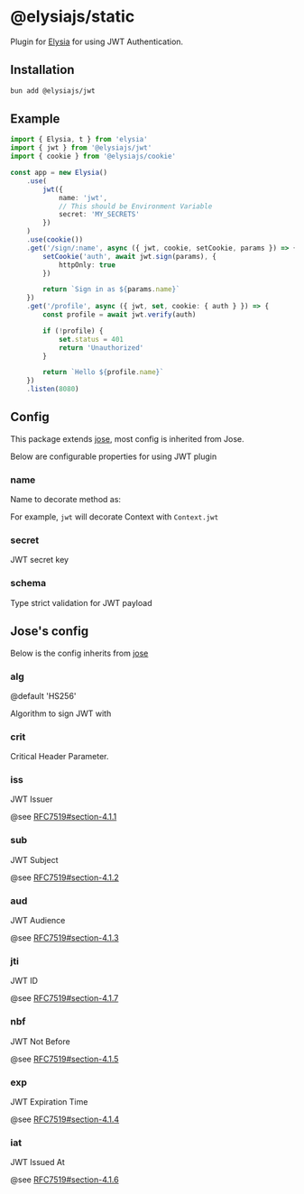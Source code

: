 # @elysiajs/static
Plugin for [Elysia](https://github.com/elysiajs/elysia) for using JWT Authentication.

## Installation
```bash
bun add @elysiajs/jwt
```

## Example
```typescript
import { Elysia, t } from 'elysia'
import { jwt } from '@elysiajs/jwt'
import { cookie } from '@elysiajs/cookie'

const app = new Elysia()
    .use(
        jwt({
            name: 'jwt',
            // This should be Environment Variable
            secret: 'MY_SECRETS'
        })
    )
    .use(cookie())
    .get('/sign/:name', async ({ jwt, cookie, setCookie, params }) => {
        setCookie('auth', await jwt.sign(params), {
            httpOnly: true
        })

        return `Sign in as ${params.name}`
    })
    .get('/profile', async ({ jwt, set, cookie: { auth } }) => {
        const profile = await jwt.verify(auth)

        if (!profile) {
            set.status = 401
            return 'Unauthorized'
        }

        return `Hello ${profile.name}`
    })
    .listen(8080)
```

## Config
This package extends [jose](https://github.com/panva/jose), most config is inherited from Jose. 

Below are configurable properties for using JWT plugin

### name
Name to decorate method as:

For example, `jwt` will decorate Context with `Context.jwt`

### secret
JWT secret key

### schema
Type strict validation for JWT payload

## Jose's config
Below is the config inherits from [jose](https://github.com/panva/jose)

### alg
@default 'HS256'

Algorithm to sign JWT with

### crit
Critical Header Parameter.

### iss
JWT Issuer

@see [RFC7519#section-4.1.1](https://www.rfc-editor.org/rfc/rfc7519#section-4.1.1)

### sub
JWT Subject

@see [RFC7519#section-4.1.2](https://www.rfc-editor.org/rfc/rfc7519#section-4.1.2)

### aud
JWT Audience 

@see [RFC7519#section-4.1.3](https://www.rfc-editor.org/rfc/rfc7519#section-4.1.3)

### jti
JWT ID

@see [RFC7519#section-4.1.7](https://www.rfc-editor.org/rfc/rfc7519#section-4.1.7)

### nbf
JWT Not Before

@see [RFC7519#section-4.1.5](https://www.rfc-editor.org/rfc/rfc7519#section-4.1.5)

### exp
JWT Expiration Time

@see [RFC7519#section-4.1.4](https://www.rfc-editor.org/rfc/rfc7519#section-4.1.4)

### iat
JWT Issued At

@see [RFC7519#section-4.1.6](https://www.rfc-editor.org/rfc/rfc7519#section-4.1.6)
